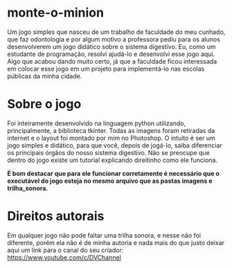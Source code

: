 # monte-o-minion
Um jogo simples que nasceu de um trabalho de faculdade do meu cunhado, que faz odontologia e por algum motivo a professora pediu para os alunos desenvolverem
um jogo didático sobre o sistema digestivo. Eu, como um estudante de programação, resolvi ajudá-lo e desenvolvi esse jogo aqui. Algo que acabou dando muito certo,
já que a faculdade ficou interessada em colocar esse jogo em um projeto para implementá-lo nas escolas públicas da minha cidade.

# Sobre o jogo
Foi inteiramente desenvolvido na linguagem python utilizando, principalmente, a biblioteca tkinter. Todas as imagens foram retiradas da internet e o layout foi 
montado por mim no Photoshop. O intuito é ser um jogo simples e didático, para que você, depois de jogá-lo, saiba diferenciar os principais órgãos do nosso sistema 
digestivo. Não se preocupe que dentro do jogo existe um tutorial explicando direitinho como ele funciona.

**É bom destacar que para ele funcionar corretamente é necessário que o executável do jogo esteja no mesmo arquivo que as pastas imagens e trilha_sonora.**

# Direitos autorais
Em qualquer jogo não pode faltar uma trilha sonora, e nesse não foi diferente, porém ela não é de minha autoria e nada mais do que justo deixar aqui um link
para o canal do seu criador: https://www.youtube.com/c/DVChannel

